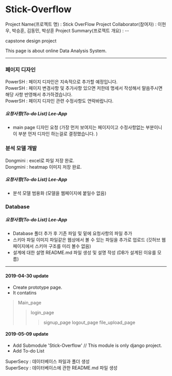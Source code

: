 # Stick-Overflow
Project Name(프로젝트 명) : Stick OverFlow
Project Collaborator(참여자) : 이헌우, 박승훈, 김동민, 박상훈
Project Summary(프로젝트 개요) : --

capstone design project

This page is about online Data Analysis System.

- - -
### 페이지 디자인 
PowerSH : 페이지 디자인은 지속적으로 추가할 예정입니다. <br>
PowerSH : 페이지 변경사항 및 추가사항 있으면 저한테 명세서 작성해서 말씀주시면 해당 사항 반영해서 추가하겠습니다. <br>
PowerSH : 페이지 디자인 관련 수정사항도 연락바랍니다. <br>
##### 요청사항(To-do List) Lee-App
- main page 디자인 요청 (가장 먼저 보여지는 페이지이고 수정사항없는 부분이니 이 부분 먼저 디자인 하는걸로 결정했습니다. )

### 분석 모델 개발 
Dongmini : excel로 파일 저장 완료. <br>
Dongmini : heatmap 이미지 저장 완료. <br>
##### 요청사항(To-do List) Lee-App
- 분석 모델 범용화 (모델을 웹페이지에 붙일수 없음)

### Database

##### 요청사항(To-do List) Lee-App
- Database 폴더 추가 후 기존 파일 및 밑에 요청사항의 파일 추가 
- 스키마 파일 이미지 파일같은 웹상에서 볼 수 있는 파일을 추가로 업로드 (깃허브 웹페이지에서 스키마 구조를 미리 볼수 없음)
- 설계에 대한 설명 README.md 파일 생성 및 설명 작성 (DB가 설계된 이유를 모름)
- - -


#### 2019-04-30 update
- Create prototype page.
- It contatins
> Main_page
>> login_page
>>> signup_page
>> logout_page
>> file_upload_page

#### 2019-05-09 update
- Add Submodule 'Stick-Overflow' // This module is only django project.
- Add To-do List

SuperSecy : 데이터베이스 파일과 폴더 생성 <br>
SuperSecy : 데이터베이스에 관한 README.md 파일 생성 <br>
